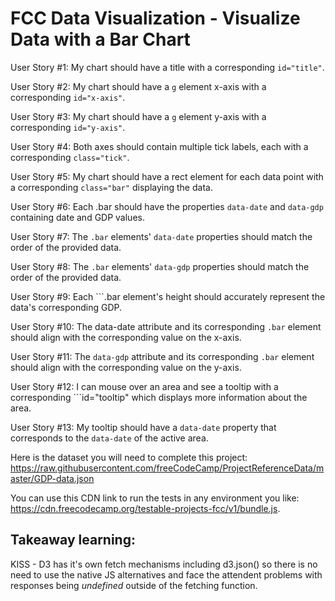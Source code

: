 # FCC Data Visualization - Visualize Data with a Bar Chart

User Story #1: My chart should have a title with a corresponding ```id="title"```.

User Story #2: My chart should have a ```g``` element x-axis with a corresponding ```id="x-axis"```.

User Story #3: My chart should have a ```g``` element y-axis with a corresponding ```id="y-axis"```.

User Story #4: Both axes should contain multiple tick labels, each with a corresponding ```class="tick"```.

User Story #5: My chart should have a rect element for each data point with a corresponding ```class="bar"``` displaying the data.

User Story #6: Each .bar should have the properties ```data-date``` and ```data-gdp``` containing date and GDP values.

User Story #7: The ```.bar``` elements' ```data-date``` properties should match the order of the provided data.

User Story #8: The ```.bar``` elements' ```data-gdp``` properties should match the order of the provided data.

User Story #9: Each ```.bar element's height should accurately represent the data's corresponding GDP.

User Story #10: The data-date attribute and its corresponding ```.bar``` element should align with the corresponding value on the x-axis.

User Story #11: The ```data-gdp``` attribute and its corresponding ```.bar``` element should align with the corresponding value on the y-axis.

User Story #12: I can mouse over an area and see a tooltip with a corresponding ```id="tooltip" which displays more information about the area.

User Story #13: My tooltip should have a ```data-date``` property that corresponds to the ```data-date``` of the active area.

Here is the dataset you will need to complete this project: https://raw.githubusercontent.com/freeCodeCamp/ProjectReferenceData/master/GDP-data.json

You can use this CDN link to run the tests in any environment you like: https://cdn.freecodecamp.org/testable-projects-fcc/v1/bundle.js.


## Takeaway learning:

KISS - D3 has it's own fetch mechanisms including d3.json() so there is no need to use the native JS alternatives and face the attendent 
problems with responses being _undefined_ outside of the fetching function.

